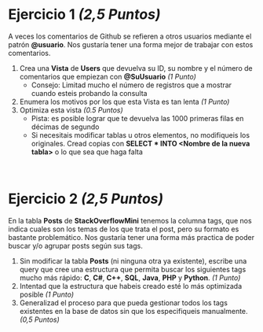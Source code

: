 
# Ejercicio 1 *(2,5 Puntos)*

A veces los comentarios de Github se refieren a otros usuarios mediante el patrón **@usuario**. Nos gustaría tener una forma mejor de trabajar con estos comentarios.

1. Crea una **Vista** de **Users** que devuelva su ID, su nombre y el número de comentarios que empiezan con **@SuUsuario**  *(1 Punto)*
	- Consejo: Limitad mucho el número de registros que a mostrar cuando esteis probando la consulta
2. Enumera los motivos por los que esta Vista es tan lenta *(1 Punto)*
3. Optimiza esta vista *(0.5 Puntos)*
	- Pista: es posible lograr que te devuelva las 1000 primeras filas en décimas de segundo
	- Si necesitais modificar tablas u otros elementos, no modifiqueis los originales. Cread copias con **SELECT * INTO \<Nombre de la nueva tabla>** o lo que sea que haga falta

<br>

# Ejercicio 2 *(2,5 Puntos)*

En la tabla **Posts** de **StackOverflowMini** tenemos la columna tags, que nos indica cuales son los temas de los que trata el post, pero su formato es bastante problemático. Nos gustaría tener una forma más practica de poder buscar y/o agrupar posts según sus tags.

1. Sin modificar la tabla **Posts** (ni ninguna otra ya existente), escribe una query que cree una estructura que permita buscar los siguientes tags mucho más rápido: **C**, **C#**, **C++**, **SQL**, **Java**, **PHP** y **Python**. *(1 Punto)*
2. Intentad que la estructura que habeis creado esté lo más optimizada posible *(1 Punto)*
3. Generalizad el proceso para que pueda gestionar todos los tags existentes en la base de datos sin que los especifiqueis manualmente. *(0,5 Puntos)*